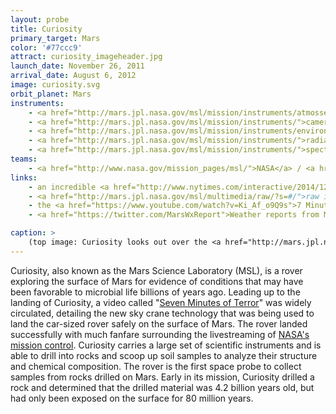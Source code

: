 ```yaml
---
layout: probe
title: Curiosity
primary_target: Mars
color: '#77ccc9'
attract: curiosity_imageheader.jpg
launch_date: November 26, 2011
arrival_date: August 6, 2012
image: curiosity.svg
orbit_planet: Mars
instruments:
    - <a href="http://mars.jpl.nasa.gov/msl/mission/instruments/atmossensors/medli/">atmospheric sensor</a>
    - <a href="http://mars.jpl.nasa.gov/msl/mission/instruments/">cameras</a>
    - <a href="http://mars.jpl.nasa.gov/msl/mission/instruments/environsensors/rems/">environmental sensor</a>
    - <a href="http://mars.jpl.nasa.gov/msl/mission/instruments/">radiation detectors</a>
    - <a href="http://mars.jpl.nasa.gov/msl/mission/instruments/">spectrometers</a>
teams:
    - <a href="http://www.nasa.gov/mission_pages/msl/">NASA</a> / <a href="http://mars.jpl.nasa.gov/msl/">JPL</a>
links:
    - an incredible <a href="http://www.nytimes.com/interactive/2014/12/09/science/space/curiosity-rover-28-months-on-mars.html?_r=0">time-lapse</a> of Curiosity's photos over 28 months
    - <a href="http://mars.jpl.nasa.gov/msl/multimedia/raw/?s=#/">raw images</a> from Curiosity
    - the <a href="https://www.youtube.com/watch?v=Ki_Af_o9Q9s">7 Minutes of Terror video</a> about the difficulty of landing Curiosity with a new sky-crane technology
    - <a href="https://twitter.com/MarsWxReport">Weather reports from Mars</a> generated from Curiosity

caption: >
    (top image: Curiosity looks out over the <a href="http://mars.jpl.nasa.gov/msl/multimedia/images/?ImageID=5773">Martian surface</a>, NASA/JPL-Caltech/MSSS)
---
```

Curiosity, also known as the Mars Science Laboratory (MSL), is a rover exploring the surface of Mars for evidence of conditions that may have been favorable to microbial life billions of years ago. Leading up to the landing of Curiosity, a video called "<a href="https://www.youtube.com/watch?v=Ki_Af_o9Q9s">Seven Minutes of Terror</a>" was widely circulated, detailing the new sky crane technology that was being used to land the car-sized rover safely on the surface of Mars. The rover landed successfully with much fanfare surrounding the livestreaming of <a href="https://www.youtube.com/watch?v=wnG-rFFpP8A">NASA's mission control</a>. Curiosity carries a large set of scientific instruments and is able to drill into rocks and scoop up soil samples to analyze their structure and chemical composition. The rover is the first space probe to collect samples from rocks drilled on Mars. Early in its mission, Curiosity drilled a rock and determined that the drilled material was 4.2 billion years old, but had only been exposed on the surface for 80 million years.

